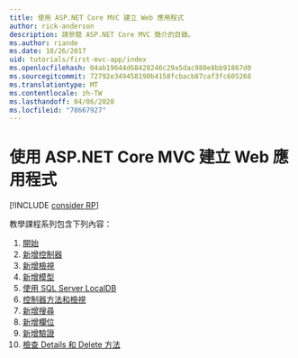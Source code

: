 ```yaml
---
title: 使用 ASP.NET Core MVC 建立 Web 應用程式
author: rick-anderson
description: 請參閱 ASP.NET Core MVC 簡介的目錄。
ms.author: riande
ms.date: 10/26/2017
uid: tutorials/first-mvc-app/index
ms.openlocfilehash: 04ab19644d68428246c29a5dac980e8bb91867d0
ms.sourcegitcommit: 72792e349458190b4158fcbacb87caf3fc605268
ms.translationtype: MT
ms.contentlocale: zh-TW
ms.lasthandoff: 04/06/2020
ms.locfileid: "78667927"
---
```

# <a name="create-a-web-app-with-aspnet-core-mvc"></a>使用 ASP.NET Core MVC 建立 Web 應用程式

[!INCLUDE [consider RP](~/includes/razor.md)]

教學課程系列包含下列內容：

1. [開始](start-mvc.md)
1. [新增控制器](adding-controller.md)
1. [新增檢視](adding-view.md)
1. [新增模型](adding-model.md)
1. [使用 SQL Server LocalDB](working-with-sql.md)
1. [控制器方法和檢視](controller-methods-views.md)
1. [新增搜尋](search.md)
1. [新增欄位](new-field.md)
1. [新增驗證](validation.md)
1. [檢查 Details 和 Delete 方法](details.md)
